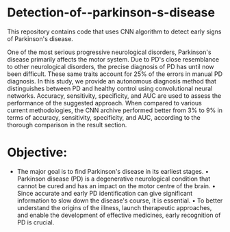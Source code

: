 # Detection-of--parkinson-s-disease
This repository contains code that uses CNN algorithm to detect early signs of Parkinson's disease.

One of the most serious progressive neurological disorders, Parkinson's disease primarily affects the motor system. Due to PD's close resemblance to other neurological disorders, the precise diagnosis of PD has until now been difficult. These same traits account for 25% of the errors in manual PD diagnosis. In this study, we provide an autonomous diagnosis method that distinguishes between PD and healthy control using convolutional neural networks. Accuracy, sensitivity, specificity, and AUC are used to assess the performance of the suggested approach. When compared to various current methodologies, the CNN archive performed better from 3% to 9% in terms of accuracy, sensitivity, specificity, and AUC, according to the thorough comparison in the result section.

# Objective:
* The major goal is to find Parkinson's disease in its earliest stages. • Parkinson disease (PD) is a degenerative neurological condition that cannot be cured and has an impact on the motor centre of the brain. • Since accurate and early PD identification can give significant information to slow down the disease's course, it is essential. • To better understand the origins of the illness, launch therapeutic approaches, and enable the development of effective medicines, early recognition of PD is crucial.
